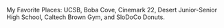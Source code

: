 My Favorite Places:
UCSB,
Boba Cove,
Cinemark 22,
Desert Junior-Senior High School, 
Caltech Brown Gym,
and SloDoCo Donuts.

